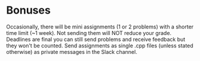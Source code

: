 # Bonuses

Occasionally, there will be mini assignments (1 or 2 problems) with a shorter time limit (~1 week). Not sending them will NOT reduce your grade. Deadlines are final you can still send problems and receive feedback but they won't be counted. Send assignments as single .cpp files (unless stated otherwise) as private messages in the Slack channel.